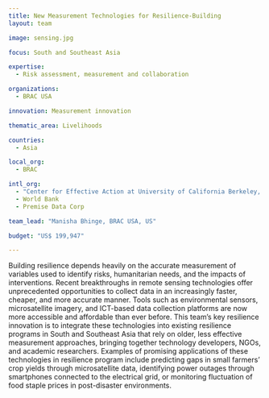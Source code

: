 ```yaml
---
title: New Measurement Technologies for Resilience-Building
layout: team

image: sensing.jpg

focus: South and Southeast Asia

expertise:
  - Risk assessment, measurement and collaboration

organizations:
  - BRAC USA

innovation: Measurement innovation

thematic_area: Livelihoods

countries: 
  - Asia

local_org: 
  - BRAC

intl_org:
  - "Center for Effective Action at University of California Berkeley, and Stanford University"
  - World Bank
  - Premise Data Corp

team_lead: "Manisha Bhinge, BRAC USA, US"

budget: "US$ 199,947"

---
```


Building resilience depends heavily on the accurate measurement of variables used to identify risks, humanitarian needs, and the impacts of interventions. Recent breakthroughs in remote sensing technologies offer unprecedented opportunities to collect data in an increasingly faster, cheaper, and more accurate manner. Tools such as environmental sensors, microsatellite imagery, and ICT-based data collection platforms are now more accessible and affordable than ever before. This team’s key resilience innovation is to integrate these technologies into existing resilience programs in South and Southeast Asia that rely on older, less effective measurement approaches, bringing together technology developers, NGOs, and academic researchers. Examples of promising applications of these technologies in resilience program include predicting gaps in small farmers’ crop yields through microsatellite data, identifying power outages through smartphones connected to the electrical grid, or monitoring fluctuation of food staple prices in post-disaster environments.
